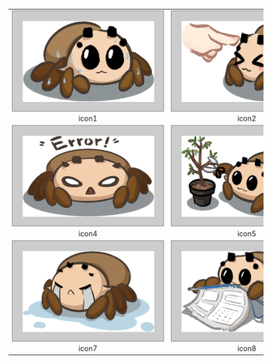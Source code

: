 <!-- <style>
  table, tr, td{
    border: none;
  }
  div{
    width: 300px;
    height: 200px;
    border: 1px solid grey;
    background: #ccc;
    box-sizing: border-box;
  }
  img{
    width: 260px;
    height: 160px;
    margin: 20px;
  }
</style> -->

<table style="border: none;">
  <tr style="border: none;">
    <td style="border: none;">
      <div style="width: 300px;
        height: 200px;
        border: 1px solid grey;
        background: #ccc;
        box-sizing: border-box;">
        <img style="
          width: 260px;
          height: 160px;
          margin: 20px;
        " src="../../img/icons/icons/1.png">
      </div>
    </td>
    <td style="border: none;">
        <div style="width: 300px;
        height: 200px;
        border: 1px solid grey;
        background: #ccc;
        box-sizing: border-box;">
        <img style="
          width: 260px;
          height: 160px;
          margin: 20px;
        " src="../../img/icons/icons/2.png">
      </div>  
    </td>
    <td style="border: none;">
        <div style="width: 300px;
        height: 200px;
        border: 1px solid grey;
        background: #ccc;
        box-sizing: border-box;">
        <img style="
          width: 260px;
          height: 160px;
          margin: 20px;
        " src="../../img/icons/icons/3.png">
      </div>  
    </td>
  </tr>
  <tr style="border:none">
    <td style="border:none" align="center" >icon1</td>
    <td style="border:none" align="center" >icon2</td>
    <td style="border:none" align="center" >icon3</td>
  </tr>
  <tr style="border: none;">
    <td style="border: none;">
      <div style="width: 300px;
        height: 200px;
        border: 1px solid grey;
        background: #ccc;
        box-sizing: border-box;">
        <img style="
          width: 260px;
          height: 160px;
          margin: 20px;
        " src="../../img/icons/icons/4.png">
      </div>
    </td>
    <td style="border: none;">
        <div style="width: 300px;
        height: 200px;
        border: 1px solid grey;
        background: #ccc;
        box-sizing: border-box;">
        <img style="
          width: 260px;
          height: 160px;
          margin: 20px;
        " src="../../img/icons/icons/5.png">
      </div>  
    </td>
    <td style="border: none;">
        <div style="width: 300px;
        height: 200px;
        border: 1px solid grey;
        background: #ccc;
        box-sizing: border-box;">
        <img style="
          width: 260px;
          height: 160px;
          margin: 20px;
        " src="../../img/icons/icons/6.png">
      </div>  
    </td>
  </tr>
  <tr style="border:none">
    <td style="border:none" align="center" >icon4</td>
    <td style="border:none" align="center" >icon5</td>
    <td style="border:none" align="center" >icon6</td>
  </tr>
  <tr style="border: none;">
    <td style="border: none;">
      <div style="width: 300px;
        height: 200px;
        border: 1px solid grey;
        background: #ccc;
        box-sizing: border-box;">
        <img style="
          width: 260px;
          height: 160px;
          margin: 20px;
        " src="../../img/icons/icons/7.png">
      </div>
    </td>
    <td style="border: none;">
        <div style="width: 300px;
        height: 200px;
        border: 1px solid grey;
        background: #ccc;
        box-sizing: border-box;">
        <img style="
          width: 260px;
          height: 160px;
          margin: 20px;
        " src="../../img/icons/icons/8.png">
      </div>  
    </td>
    <td style="border: none;">
        <div style="width: 300px;
        height: 200px;
        border: 1px solid grey;
        background: #ccc;
        box-sizing: border-box;">
        <img style="
          width: 260px;
          height: 160px;
          margin: 20px;
        " src="../../img/icons/icons/9.png">
      </div>  
    </td>
  </tr>
  <tr style="border:none">
    <td style="border:none" align="center" >icon7</td>
    <td style="border:none" align="center" >icon8</td>
    <td style="border:none" align="center" >icon9</td>
  </tr>
</table>
